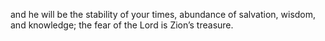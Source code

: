and he will be the stability of your times, abundance of salvation, wisdom, and knowledge; the fear of the Lord is Zion’s treasure.
